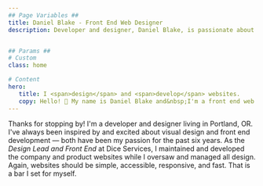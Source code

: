 ```yaml
---
## Page Variables ##
title: Daniel Blake - Front End Web Designer
description: Developer and designer, Daniel Blake, is passionate about building responsive and accessible websites.


## Params ##
# Custom
class: home

# Content
hero:
   title: I <span>design</span> and <span>develop</span> websites.
   copy: Hello! 👋 My name is Daniel Blake and&nbsp;I'm a front end web designer who believes that websites should be simple, accessible, responsive, and&nbsp;fast.
---
```


Thanks for stopping by! I'm a developer and designer living in Portland,&nbsp;OR. I've always been inspired by and excited about visual design and front end development &mdash; both have been my passion for the past six years. As the <i>Design Lead and Front End</i> at Dice Services, I maintained and developed the company and product websites while I oversaw and managed all design. Again, websites should be simple, accessible, responsive, and&nbsp;fast. That is a bar I set for&nbsp;myself.

